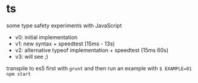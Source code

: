 # ts
some type safety experiments with JavaScript

* v0: initial implementation
* v1: new syntax + speedtest (15ms - 13s)
* v2: alternative typeof implementation + speedtest (15ms 60s)
* v3: will see ;)

transpile to es5 first with ```grunt``` and then run an example with ```$ EXAMPLE=01 npm start```
